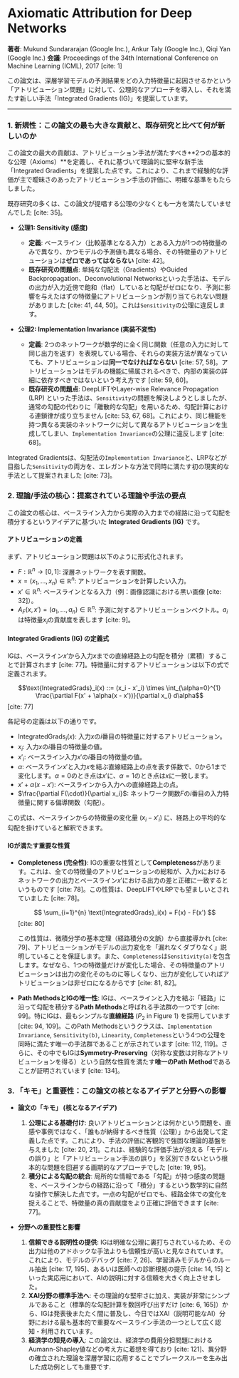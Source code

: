 # Axiomatic Attribution for Deep Networks

**著者**: Mukund Sundararajan (Google Inc.), Ankur Taly (Google Inc.), Qiqi Yan (Google Inc.)
**会議**: Proceedings of the 34th International Conference on Machine Learning (ICML), 2017 [cite: 1]

この論文は、深層学習モデルの予測結果をどの入力特徴量に起因させるかという「アトリビューション問題」に対して、公理的なアプローチを導入し、それを満たす新しい手法「Integrated Gradients (IG)」を提案しています。

---

### 1. 新規性：この論文の最も大きな貢献と、既存研究と比べて何が新しいのか

この論文の最大の貢献は、アトリビューション手法が満たすべき**2つの基本的な公理（Axioms）**を定義し、それに基づいて理論的に堅牢な新手法「Integrated Gradients」を提案した点です。これにより、これまで経験的な評価が主で曖昧さのあったアトリビューション手法の評価に、明確な基準をもたらしました。

既存研究の多くは、この論文が提唱する公理の少なくとも一方を満たしていませんでした [cite: 35]。

* **公理1: Sensitivity (感度)**
    * **定義**: ベースライン（比較基準となる入力）とある入力が1つの特徴量のみで異なり、かつモデルの予測値も異なる場合、その特徴量のアトリビューションは**ゼロであってはならない** [cite: 42]。
    * **既存研究の問題点**: 単純な勾配法（Gradients）やGuided Backpropagation、Deconvolutional Networksといった手法は、モデルの出力が入力近傍で飽和（flat）していると勾配がゼロになり、予測に影響を与えたはずの特徴量にアトリビューションが割り当てられない問題がありました [cite: 41, 44, 50]。これは`Sensitivity`の公理に違反します。

* **公理2: Implementation Invariance (実装不変性)**
    * **定義**: 2つのネットワークが数学的に全く同じ関数（任意の入力に対して同じ出力を返す）を表現している場合、それらの実装方法が異なっていても、アトリビューションは**同一でなければならない** [cite: 57, 58]。アトリビューションはモデルの機能に帰属されるべきで、内部の実装の詳細に依存すべきではないという考え方です [cite: 59, 60]。
    * **既存研究の問題点**: DeepLIFTやLayer-wise Relevance Propagation (LRP) といった手法は、`Sensitivity`の問題を解決しようとしましたが、通常の勾配の代わりに「離散的な勾配」を用いるため、勾配計算における連鎖律が成り立ちません [cite: 53, 67, 68]。これにより、同じ機能を持つ異なる実装のネットワークに対して異なるアトリビューションを生成してしまい、`Implementation Invariance`の公理に違反します [cite: 68]。

Integrated Gradientsは、勾配法の`Implementation Invariance`と、LRPなどが目指した`Sensitivity`の両方を、エレガントな方法で同時に満たす初の現実的な手法として提案されました [cite: 73]。

### 2. 理論/手法の核心：提案されている理論や手法の要点

この論文の核心は、ベースライン入力から実際の入力までの経路に沿って勾配を積分するというアイデアに基づいた **Integrated Gradients (IG)** です。

#### アトリビューションの定義
まず、アトリビューション問題は以下のように形式化されます。
* $F: \mathbb{R}^n \rightarrow [0, 1]$: 深層ネットワークを表す関数。
* $x = (x_1, \dots, x_n) \in \mathbb{R}^n$: アトリビューションを計算したい入力。
* $x' \in \mathbb{R}^n$: ベースラインとなる入力（例：画像認識における黒い画像 [cite: 32]）。
* $A_F(x, x') = (a_1, \dots, a_n) \in \mathbb{R}^n$: 予測に対するアトリビューションベクトル。$a_i$は特徴量$x_i$の貢献度を表します [cite: 9]。

#### Integrated Gradients (IG) の定義式
IGは、ベースライン$x'$から入力$x$までの直線経路上の勾配を積分（累積）することで計算されます [cite: 77]。特徴量$i$に対するアトリビューションは以下の式で定義されます。

$$\text{IntegratedGrads}_i(x) ::= (x_i - x'_i) \times \int_{\alpha=0}^{1} \frac{\partial F(x' + \alpha(x - x'))}{\partial x_i} d\alpha$$
[cite: 77]

各記号の定義は以下の通りです。
* $\text{IntegratedGrads}_i(x)$: 入力$x$の$i$番目の特徴量に対するアトリビューション。
* $x_i$: 入力$x$の$i$番目の特徴量の値。
* $x'_i$: ベースライン入力$x'$の$i$番目の特徴量の値。
* $\alpha$: ベースライン$x'$と入力$x$を結ぶ直線経路上の点を表す係数で、0から1まで変化します。$\alpha=0$のとき点は$x'$に、$\alpha=1$のとき点は$x$に一致します。
* $x' + \alpha(x - x')$: ベースラインから入力への直線経路上の点。
* $\frac{\partial F(\cdot)}{\partial x_i}$: ネットワーク関数$F$の$i$番目の入力特徴量に関する偏導関数（勾配）。

この式は、ベースラインからの特徴量の変化量 $(x_i - x'_i)$ に、経路上の平均的な勾配を掛けていると解釈できます。

#### IGが満たす重要な性質

* **Completeness (完全性)**: IGの重要な性質として**Completeness**があります。これは、全ての特徴量のアトリビューションの総和が、入力$x$におけるネットワークの出力とベースライン$x'$における出力の差と正確に一致するというものです [cite: 78]。この性質は、DeepLIFTやLRPでも望ましいとされていました [cite: 78]。

    $$
    \sum_{i=1}^{n} \text{IntegratedGrads}_i(x) = F(x) - F(x')
    $$
    [cite: 80]

    この性質は、微積分学の基本定理（経路積分の文脈）から直接導かれ [cite: 79]、アトリビューションがモデルの出力変化を「漏れなくダブりなく」説明していることを保証します。また、`Completeness`は`Sensitivity(a)`を包含します。なぜなら、1つの特徴量だけが変化した場合、その特徴量のアトリビューションは出力の変化そのものに等しくなり、出力が変化していればアトリビューションは非ゼロになるからです [cite: 81, 82]。

* **Path MethodsとIGの唯一性**: IGは、ベースラインと入力を結ぶ「経路」に沿って勾配を積分する**Path Methods**と呼ばれる手法群の一つです [cite: 99]。特にIGは、最もシンプルな**直線経路** ($P_2$ in Figure 1) を採用しています [cite: 94, 109]。このPath Methodsというクラスは、`Implementation Invariance`, `Sensitivity(b)`, `Linearity`, `Completeness`という4つの公理を同時に満たす唯一の手法群であることが示されています [cite: 112, 119]。さらに、その中でもIGは**Symmetry-Preserving**（対称な変数は対称なアトリビューションを得る）という自然な性質を満たす**唯一のPath Method**であることが証明されています [cite: 134]。

### 3. 「キモ」と重要性：この論文の核となるアイデアと分野への影響

* **論文の「キモ」 (核となるアイデア)**
    1.  **公理による基礎付け**: 良いアトリビューションとは何かという問題を、直感や事例ではなく、「誰もが納得するべき性質（公理）」から出発して定義した点です。これにより、手法の評価に客観的で強固な理論的基盤を与えました [cite: 20, 21]。これは、経験的な評価手法が抱える「モデルの誤り」と「アトリビューション手法の誤り」を区別できないという根本的な問題を回避する画期的なアプローチでした [cite: 19, 95]。
    2.  **積分による勾配の統合**: 局所的な情報である「勾配」が持つ感度の問題を、ベースラインからの経路に沿って「積分」するという数学的に自然な操作で解決した点です。一点の勾配がゼロでも、経路全体での変化を捉えることで、特徴量の真の貢献度をより正確に評価できます [cite: 77]。

* **分野への重要性と影響**
    1.  **信頼できる説明性の提供**: IGは明確な公理に裏打ちされているため、その出力は他のアドホックな手法よりも信頼性が高いと見なされています。これにより、モデルのデバッグ [cite: 7, 26]、学習済みモデルからのルール抽出 [cite: 17, 195]、あるいは医師への診断根拠の提示 [cite: 14, 15] といった実応用において、AIの説明に対する信頼を大きく向上させました。
    2.  **XAI分野の標準手法へ**: その理論的な堅牢さに加え、実装が非常にシンプルであること（標準的な勾配計算を数回呼び出すだけ [cite: 6, 165]）から、IGは発表後またたく間に普及し、今日ではXAI（説明可能なAI）分野における最も基本的で重要なベースライン手法の一つとして広く認知・利用されています。
    3.  **経済学の知見の導入**: この論文は、経済学の費用分担問題におけるAumann-Shapley値などの考え方に着想を得ており [cite: 121]、異分野の確立された理論を深層学習に応用することでブレークスルーを生み出した成功例としても重要です.
